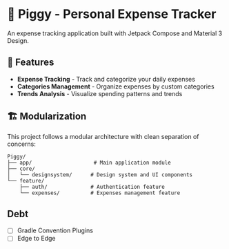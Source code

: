 # 🐷 Piggy - Personal Expense Tracker

An expense tracking application built with Jetpack Compose and Material 3 Design.

## 📱 Features

- **Expense Tracking** - Track and categorize your daily expenses
- **Categories Management** - Organize expenses by custom categories
- **Trends Analysis** - Visualize spending patterns and trends

## 🏗️ Modularization

This project follows a modular architecture with clean separation of concerns:

```
Piggy/
├── app/                    # Main application module
├── core/
│   └── designsystem/      # Design system and UI components
└── feature/
    ├── auth/              # Authentication feature
    └── expenses/          # Expenses management feature
```

## Debt
- [ ] Gradle Convention Plugins
- [ ] Edge to Edge
